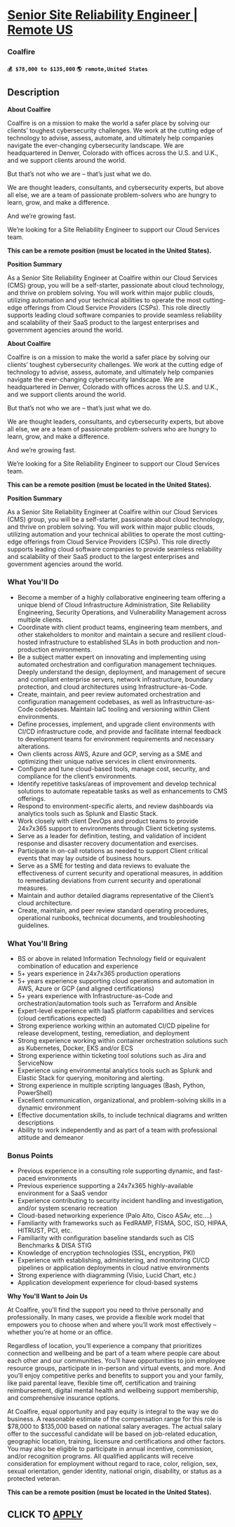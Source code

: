 # [Senior Site Reliability Engineer | Remote US](https://www.remotewlb.com/apply/senior-site-reliability-engineer-remote-us-129403)  
### Coalfire  
#### `💰 $78,000 to $135,000` `🌎 remote,United States`  

## Description

 **About Coalfire**

  

Coalfire is on a mission to make the world a safer place by solving our clients’ toughest cybersecurity challenges. We work at the cutting edge of technology to advise, assess, automate, and ultimately help companies navigate the ever-changing cybersecurity landscape. We are headquartered in Denver, Colorado with offices across the U.S. and U.K., and we support clients around the world.

But that’s not who we are – that’s just what we do.

We are thought leaders, consultants, and cybersecurity experts, but above all else, we are a team of passionate problem-solvers who are hungry to learn, grow, and make a difference.

And we’re growing fast.

We’re looking for a Site Reliability Engineer to support our Cloud Services team.

**This can be a remote position (must be located in the United States).**

**Position Summary**

  

As a Senior Site Reliability Engineer at Coalfire within our Cloud Services (CMS) group, you will be a self-starter, passionate about cloud technology, and thrive on problem solving. You will work within major public clouds, utilizing automation and your technical abilities to operate the most cutting-edge offerings from Cloud Service Providers (CSPs). This role directly supports leading cloud software companies to provide seamless reliability and scalability of their SaaS product to the largest enterprises and government agencies around the world.

  

 **About Coalfire**

  

Coalfire is on a mission to make the world a safer place by solving our clients’ toughest cybersecurity challenges. We work at the cutting edge of technology to advise, assess, automate, and ultimately help companies navigate the ever-changing cybersecurity landscape. We are headquartered in Denver, Colorado with offices across the U.S. and U.K., and we support clients around the world.

But that’s not who we are – that’s just what we do.

We are thought leaders, consultants, and cybersecurity experts, but above all else, we are a team of passionate problem-solvers who are hungry to learn, grow, and make a difference.

And we’re growing fast.

We’re looking for a Site Reliability Engineer to support our Cloud Services team.

**This can be a remote position (must be located in the United States).**

**Position Summary**

  

As a Senior Site Reliability Engineer at Coalfire within our Cloud Services (CMS) group, you will be a self-starter, passionate about cloud technology, and thrive on problem solving. You will work within major public clouds, utilizing automation and your technical abilities to operate the most cutting-edge offerings from Cloud Service Providers (CSPs). This role directly supports leading cloud software companies to provide seamless reliability and scalability of their SaaS product to the largest enterprises and government agencies around the world.

  

### What You'll Do

* Become a member of a highly collaborative engineering team offering a unique blend of Cloud Infrastructure Administration, Site Reliability Engineering, Security Operations, and Vulnerability Management across multiple clients.
* Coordinate with client product teams, engineering team members, and other stakeholders to monitor and maintain a secure and resilient cloud-hosted infrastructure to established SLAs in both production and non-production environments.
* Be a subject matter expert on innovating and implementing using automated orchestration and configuration management techniques. Deeply understand the design, deployment, and management of secure and compliant enterprise servers, network infrastructure, boundary protection, and cloud architectures using Infrastructure-as-Code.
* Create, maintain, and peer review automated orchestration and configuration management codebases, as well as Infrastructure-as-Code codebases. Maintain IaC tooling and versioning within Client environments.
* Define processes, implement, and upgrade client environments with CI/CD infrastructure code, and provide and facilitate internal feedback to development teams for environment requirements and necessary alterations. 
* Own clients across AWS, Azure and GCP, serving as a SME and optimizing their unique native services in client environments.
* Configure and tune cloud-based tools, manage cost, security, and compliance for the client’s environments.
* Identify repetitive tasks/areas of improvement and develop technical solutions to automate repeatable tasks as well as enhancements to CMS offerings.
* Respond to environment-specific alerts, and review dashboards via analytics tools such as Splunk and Elastic Stack.
* Work closely with client DevOps and product teams to provide 24x7x365 support to environments through Client ticketing systems.
* Serve as a leader for definition, testing, and validation of incident response and disaster recovery documentation and exercises.
* Participate in on-call rotations as needed to support Client critical events that may lay outside of business hours.
* Serve as a SME for testing and data reviews to evaluate the effectiveness of current security and operational measures, in addition to remediating deviations from current security and operational measures.
* Maintain and author detailed diagrams representative of the Client’s cloud architecture.
* Create, maintain, and peer review standard operating procedures, operational runbooks, technical documents, and troubleshooting guidelines.

  

### What You'll Bring

* BS or above in related Information Technology field or equivalent combination of education and experience
* 5+ years experience in 24x7x365 production operations
* 5+ years experience supporting cloud operations and automation in AWS, Azure or GCP (and aligned certifications)
* 5+ years experience with Infrastructure-as-Code and orchestration/automation tools such as Terraform and Ansible
* Expert-level experience with IaaS platform capabilities and services (cloud certifications expected)
* Strong experience working within an automated CI/CD pipeline for release development, testing, remediation, and deployment
* Strong experience working within container orchestration solutions such as Kubernetes, Docker, EKS and/or ECS
* Strong experience within ticketing tool solutions such as Jira and ServiceNow
* Experience using environmental analytics tools such as Splunk and Elastic Stack for querying, monitoring and alerting.
* Strong experience in multiple scripting languages (Bash, Python, PowerShell)
* Excellent communication, organizational, and problem-solving skills in a dynamic environment
* Effective documentation skills, to include technical diagrams and written descriptions
* Ability to work independently and as part of a team with professional attitude and demeanor

  

### Bonus Points

* Previous experience in a consulting role supporting dynamic, and fast-paced environments
* Previous experience supporting a 24x7x365 highly-available environment for a SaaS vendor
* Experience contributing to security incident handling and investigation, and/or system scenario recreation
* Cloud-based networking experience (Palo Alto, Cisco ASAv, etc.…)
* Familiarity with frameworks such as FedRAMP, FISMA, SOC, ISO, HIPAA, HITRUST, PCI, etc.
* Familiarity with configuration baseline standards such as CIS Benchmarks & DISA STIG
* Knowledge of encryption technologies (SSL, encryption, PKI)
* Experience with establishing, administering, and monitoring CI/CD pipelines or application deployments in cloud native environments
* Strong experience with diagramming (Visio, Lucid Chart, etc.) 
* Application development experience for cloud-based systems 

  

**Why You'll Want to Join Us**

  

At Coalfire, you’ll find the support you need to thrive personally and professionally. In many cases, we provide a flexible work model that empowers you to choose when and where you’ll work most effectively – whether you’re at home or an office.

  

Regardless of location, you’ll experience a company that prioritizes connection and wellbeing and be part of a team where people care about each other and our communities. You’ll have opportunities to join employee resource groups, participate in in-person and virtual events, and more. And you’ll enjoy competitive perks and benefits to support you and your family, like paid parental leave, flexible time off, certification and training reimbursement, digital mental health and wellbeing support membership, and comprehensive insurance options.

  

At Coalfire, equal opportunity and pay equity is integral to the way we do business. A reasonable estimate of the compensation range for this role is $78,000 to $135,000 based on national salary averages. The actual salary offer to the successful candidate will be based on job-related education, geographic location, training, licensure and certifications and other factors. You may also be eligible to participate in annual incentive, commission, and/or recognition programs. All qualified applicants will receive consideration for employment without regard to race, color, religion, sex, sexual orientation, gender identity, national origin, disability, or status as a protected veteran.

  

 **This can be a remote position (must be located in the United States).**

  

  
## CLICK TO [APPLY](https://www.remotewlb.com/apply/senior-site-reliability-engineer-remote-us-129403)

